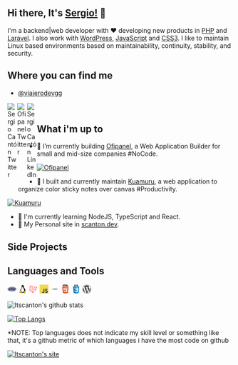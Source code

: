 ## Hi there, It's [Sergio!](https://scanton.dev) 👋

I'm a backend|web developer with ♥ developing new products in [PHP](https://php.net) and [Laravel](https://laravel.com). I also work with [WordPress](https://wordpress.org/), [JavaScript](https://www.javascript.com/) and [CSS3](https://www.w3.org/Style/CSS/Overview.en.html). I like to maintain Linux based environments based on maintainability, continuity, stability, and security.

## Where you can find me

- [@viajerodev](https://twitter.com/viajerodev)[gg](https://icongr.am/fontawesome/twitter.svg?size=128&color=70c8ff)

<a href="https://twitter.com/viajerodev">
<img align="left" alt="Sergio Cantón Twitter" width="22px" src="https://icongr.am/fontawesome/twitter.svg?size=128&color=70c8ff" />
</a>
<a href="https://twitter.com/ofipanel">
<img align="left" alt="Ofipanel Twitter" width="22px" src="https://ofipanel.com/ofipanel-theme/image/favicon.png" />
</a>
<a href="https://www.linkedin.com/in/itscanton">
<img align="left" alt="Sergio Cantón LinkedIn" width="22px" src="https://icongr.am/fontawesome/linkedin.svg?size=128&color=70c8ff" />
</a>

<br />

## What i'm up to

- 🌱 I’m currently building [Ofipanel](https://ofipanel.com), a Web Application Builder for small and mid-size companies #NoCode.

[![Ofipanel](https://scanton.dev/assets/images/ofipanel.png)](https://ofipanel.com)

- 🌱 I built and currently maintain [Kuamuru](https://kuamuru.com), a web application to organize color sticky notes over canvas #Productivity.

[![Kuamuru](https://scanton.dev/assets/images/kuamuru.jpg)](https://kuamuru.com)

- 📖 I'm currently learning NodeJS, TypeScript and React.
- 💬 My Personal site in [scanton.dev](https://scanton.dev).

## Side Projects


## Languages and Tools

<code><img height="20" src="https://raw.githubusercontent.com/github/explore/80688e429a7d4ef2fca1e82350fe8e3517d3494d/topics/php/php.png"></code>
<code><img height="20" src="https://raw.githubusercontent.com/github/explore/80688e429a7d4ef2fca1e82350fe8e3517d3494d/topics/linux/linux.png"></code>
<code><img height="20" src="https://raw.githubusercontent.com/github/explore/80688e429a7d4ef2fca1e82350fe8e3517d3494d/topics/laravel/laravel.png"></code>
<code><img height="20" src="https://raw.githubusercontent.com/github/explore/80688e429a7d4ef2fca1e82350fe8e3517d3494d/topics/javascript/javascript.png"></code>
<code><img height="20" src="https://raw.githubusercontent.com/github/explore/80688e429a7d4ef2fca1e82350fe8e3517d3494d/topics/jquery/jquery.png"></code>
<code><img height="20" src="https://raw.githubusercontent.com/github/explore/80688e429a7d4ef2fca1e82350fe8e3517d3494d/topics/html/html.png"></code>
<code><img height="20" src="https://raw.githubusercontent.com/github/explore/80688e429a7d4ef2fca1e82350fe8e3517d3494d/topics/css/css.png"></code>
<code><img height="20" src="https://raw.githubusercontent.com/github/explore/80688e429a7d4ef2fca1e82350fe8e3517d3494d/topics/wordpress/wordpress.png"></code>

![Itscanton's github stats](https://github-readme-stats.vercel.app/api?username=itscanton&show_icons=true&hide_border=true&theme=material-palenight) 

[![Top Langs](https://github-readme-stats.vercel.app/api/top-langs/?username=itscanton&layout=compact&theme=material-palenight)](https://github.com/anuraghazra/github-readme-stats)

*NOTE: Top languages does not indicate my skill level or something like that, it's a github metric of which languages i have the most code on github

[![Itscanton's site](https://github-readme-stats.vercel.app/api/pin/?username=itscanton&repo=itscanton.github.io&theme=material-palenight)](https://github.com/itscanton/itscanton.github.io)
